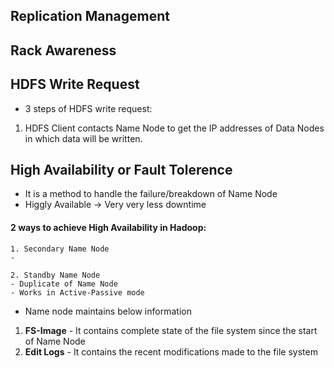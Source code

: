 ## Replication Management

## Rack Awareness

## HDFS Write Request
- 3 steps of HDFS write request:
1. HDFS Client contacts Name Node to get the IP addresses of Data Nodes in which data will be written.

## High Availability or Fault Tolerence
- It is a method to handle the failure/breakdown of Name Node
- Higgly Available -> Very very less downtime

#### 2 ways to achieve High Availability in Hadoop:
```
1. Secondary Name Node
- 

2. Standby Name Node
- Duplicate of Name Node
- Works in Active-Passive mode
```

- Name node maintains below information
1. **FS-Image** - It contains complete state of the file system since the start of Name Node
2. **Edit Logs** - It contains the recent modifications made to the file system
